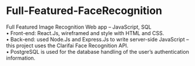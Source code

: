 # Full-Featured-FaceRecognition
Full Featured Image Recognition Web app – JavaScript, SQL  
• Front-end: React.Js, wireframed and style with HTML and CSS.  
• Back-end: used Node.Js and Express.Js to write server-side JavaScript – this project uses the Clarifai Face Recognition API.  
• PostgreSQL is used for the database handling of the user’s authentication information.   
